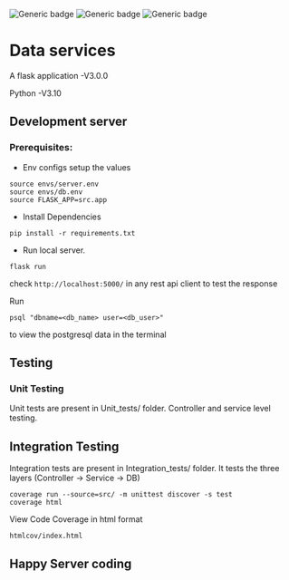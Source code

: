 ![Generic badge](https://img.shields.io/badge/Build-PASSED-green.svg)  ![Generic badge](https://img.shields.io/badge/Coverage-100%25-green.svg) ![Generic badge](https://img.shields.io/badge/Language-Python-green.svg)

# Data services
   A flask application -V3.0.0

   Python -V3.10

## Development server

### Prerequisites:
* Env configs
setup the values
```
source envs/server.env
source envs/db.env
source FLASK_APP=src.app
```

* Install Dependencies
```
pip install -r requirements.txt
```

* Run local server.
```
flask run
```

check ` http://localhost:5000/ ` in any rest api client to test the response

Run 
```
psql "dbname=<db_name> user=<db_user>"
```
to view the postgresql data in the terminal
## Testing
### Unit Testing
Unit tests are present in Unit_tests/ folder. 
Controller and service level testing.
## Integration Testing
Integration tests are present in Integration_tests/ folder.
It tests the three layers (Controller -> Service -> DB)

```
coverage run --source=src/ -m unittest discover -s test 
coverage html
```

View Code Coverage in html format

`htmlcov/index.html`

## Happy Server coding